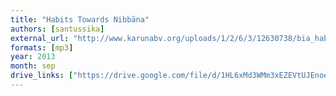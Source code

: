```yaml
---
title: "Habits Towards Nibbāna"
authors: [santussika]
external_url: "http://www.karunabv.org/uploads/1/2/6/3/12630738/bia_habits_towards_nibbana.mp3"
formats: [mp3]
year: 2013
month: sep
drive_links: ["https://drive.google.com/file/d/1HL6xMd3WMm3xEZEVtUJEnoeIA0WuZV6Z/view?usp=drivesdk"]
---
```

